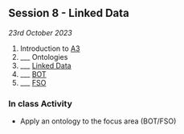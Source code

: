 ## Session 8 - Linked Data

*23rd October 2023*

1. Introduction to [A3](/Assingnments/A3)
1. ___ Ontologies
1. ___ [Linked Data](/41934/Concepts/LinkedData)
1. ___ [BOT](/41934/Concepts/BOT)
2. ___ [FSO](/41934/Concepts/FSO)

### In class Activity
* Apply an ontology to the focus area (BOT/FSO)
